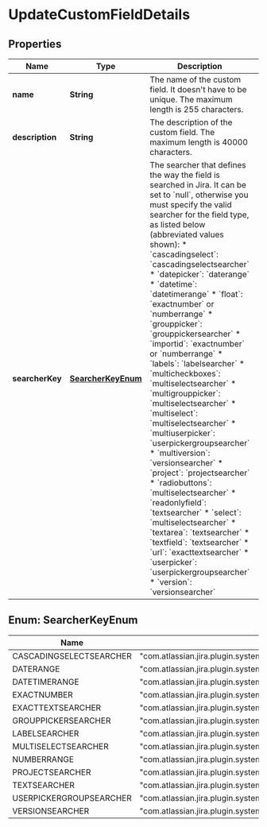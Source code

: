 # UpdateCustomFieldDetails

## Properties
Name | Type | Description | Notes
------------ | ------------- | ------------- | -------------
**name** | **String** | The name of the custom field. It doesn&#x27;t have to be unique. The maximum length is 255 characters. |  [optional]
**description** | **String** | The description of the custom field. The maximum length is 40000 characters. |  [optional]
**searcherKey** | [**SearcherKeyEnum**](#SearcherKeyEnum) | The searcher that defines the way the field is searched in Jira. It can be set to &#x60;null&#x60;, otherwise you must specify the valid searcher for the field type, as listed below (abbreviated values shown):   *  &#x60;cascadingselect&#x60;: &#x60;cascadingselectsearcher&#x60;  *  &#x60;datepicker&#x60;: &#x60;daterange&#x60;  *  &#x60;datetime&#x60;: &#x60;datetimerange&#x60;  *  &#x60;float&#x60;: &#x60;exactnumber&#x60; or &#x60;numberrange&#x60;  *  &#x60;grouppicker&#x60;: &#x60;grouppickersearcher&#x60;  *  &#x60;importid&#x60;: &#x60;exactnumber&#x60; or &#x60;numberrange&#x60;  *  &#x60;labels&#x60;: &#x60;labelsearcher&#x60;  *  &#x60;multicheckboxes&#x60;: &#x60;multiselectsearcher&#x60;  *  &#x60;multigrouppicker&#x60;: &#x60;multiselectsearcher&#x60;  *  &#x60;multiselect&#x60;: &#x60;multiselectsearcher&#x60;  *  &#x60;multiuserpicker&#x60;: &#x60;userpickergroupsearcher&#x60;  *  &#x60;multiversion&#x60;: &#x60;versionsearcher&#x60;  *  &#x60;project&#x60;: &#x60;projectsearcher&#x60;  *  &#x60;radiobuttons&#x60;: &#x60;multiselectsearcher&#x60;  *  &#x60;readonlyfield&#x60;: &#x60;textsearcher&#x60;  *  &#x60;select&#x60;: &#x60;multiselectsearcher&#x60;  *  &#x60;textarea&#x60;: &#x60;textsearcher&#x60;  *  &#x60;textfield&#x60;: &#x60;textsearcher&#x60;  *  &#x60;url&#x60;: &#x60;exacttextsearcher&#x60;  *  &#x60;userpicker&#x60;: &#x60;userpickergroupsearcher&#x60;  *  &#x60;version&#x60;: &#x60;versionsearcher&#x60; |  [optional]

<a name="SearcherKeyEnum"></a>
## Enum: SearcherKeyEnum
Name | Value
---- | -----
CASCADINGSELECTSEARCHER | &quot;com.atlassian.jira.plugin.system.customfieldtypes:cascadingselectsearcher&quot;
DATERANGE | &quot;com.atlassian.jira.plugin.system.customfieldtypes:daterange&quot;
DATETIMERANGE | &quot;com.atlassian.jira.plugin.system.customfieldtypes:datetimerange&quot;
EXACTNUMBER | &quot;com.atlassian.jira.plugin.system.customfieldtypes:exactnumber&quot;
EXACTTEXTSEARCHER | &quot;com.atlassian.jira.plugin.system.customfieldtypes:exacttextsearcher&quot;
GROUPPICKERSEARCHER | &quot;com.atlassian.jira.plugin.system.customfieldtypes:grouppickersearcher&quot;
LABELSEARCHER | &quot;com.atlassian.jira.plugin.system.customfieldtypes:labelsearcher&quot;
MULTISELECTSEARCHER | &quot;com.atlassian.jira.plugin.system.customfieldtypes:multiselectsearcher&quot;
NUMBERRANGE | &quot;com.atlassian.jira.plugin.system.customfieldtypes:numberrange&quot;
PROJECTSEARCHER | &quot;com.atlassian.jira.plugin.system.customfieldtypes:projectsearcher&quot;
TEXTSEARCHER | &quot;com.atlassian.jira.plugin.system.customfieldtypes:textsearcher&quot;
USERPICKERGROUPSEARCHER | &quot;com.atlassian.jira.plugin.system.customfieldtypes:userpickergroupsearcher&quot;
VERSIONSEARCHER | &quot;com.atlassian.jira.plugin.system.customfieldtypes:versionsearcher&quot;

